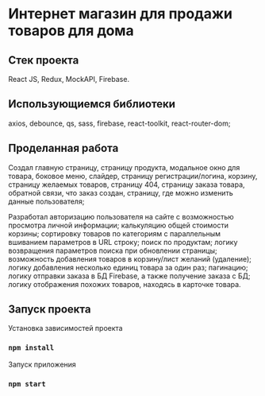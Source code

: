 # Интернет магазин для продажи товаров для дома

## Стек проекта
React JS, Redux, MockAPI, Firebase.

## Использующиемся библиотеки
axios, debounce, qs, sass, firebase, react-toolkit, react-router-dom;  

## Проделанная работа
Создал главную страницу, страницу продукта, модальное окно для товара, боковое меню, слайдер, страницу регистрации/логина, корзину, страницу желаемых товаров, страницу 404, страницу заказа товара, обратной связи, что заказ создан, страницу, где можно изменить данные пользователя;

Разработал авторизацию пользователя на сайте с возможностью просмотра личной информации; калькуляцию общей стоимости корзины; сортировку товаров по категориям c параллельным вшиванием параметров в URL строку; поиск по продуктам; логику возвращения параметров поиска при обновлении страницы; возможность добавления товаров в корзину/лист желаний (удаление); логику добавления несколько единиц товара за один раз; пагинацию; логику отправки заказа в БД Firebase, а также получение заказа с БД; логику отображения похожих товаров, находясь в карточке товара.

## Запуск проекта

Установка зависимостей проекта
### `npm install`


Запуск приложения
### `npm start`
